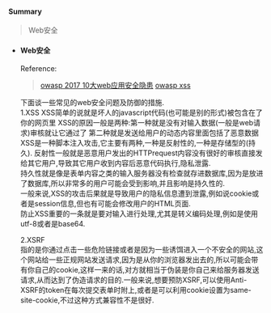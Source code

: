 <h4>Summary</h4>
<blockquote>
    Web安全 <br>
</blockquote>

- <h4>Web安全</h4>  

    Reference:
    >[owasp 2017 10大web应用安全隐患](https://www.owasp.org/images/7/72/OWASP_Top_10-2017_%28en%29.pdf.pdf) 
    [owasp xss](https://www.owasp.org/index.php/Cross-site_Scripting_(XSS))
    

    下面谈一些常见的web安全问题及防御的措施.    
    1.XSS
    XSS简单的说就是坏人的javascript代码(也可能是别的形式)被包含在了你的网页里
    XSS的原因一般是两种:第一种就是没有对输入数据(一般是web请求)审核就让它通过了 第二种就是发送给用户的动态内容里面包括了恶意数据
    XSS是一种脚本注入攻击,它主要有两种,一种是反射性的,一种是存储型的(持久). 
    反射性一般就是恶意用户发出的HTTPrequest内容没有很好的审核直接发给其它用户,导致其它用户收到内容后恶意代码执行,隐私泄露.  
    持久性就是像是表单内容之类的输入服务器没有检查就存进数据库,因为是放进了数据库,所以非常多的用户可能会受到影响,并且影响是持久性的.    
    一般来说,XSS的攻击后果就是导致用户的隐私信息遭到泄露,例如说cookie或者是session信息,但也有可能会修改用户的HTML页面.  
    防止XSS重要的一条就是要对输入进行处理,尤其是转义编码处理,例如是使用utf-8或者是base64.   

    2.XSRF  
    指的是你通过点击一些危险链接或者是因为一些诱饵进入一个不安全的网站,这个网站给一些正规网站发送请求,因为是从你的浏览器发出去的,所以可能会带有你自己的cookie,这样一来的话,对方就相当于伪装是你自己来给服务器发送请求,从而达到了伪造请求的目的.一般来说,想要预防XSRF,可以使用Anti-XSRF的token在每次提交表单时附上,或者是可以利用cookie设置为same-site-cookie,不过这种方式兼容性不是很好.    



